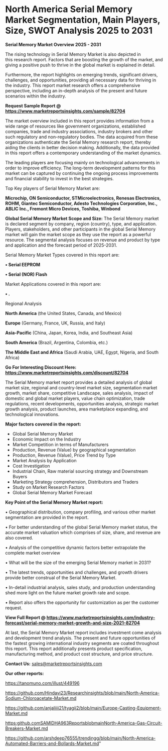 # North America Serial Memory Market Segmentation, Main Players, Size, SWOT Analysis 2025 to 2031

<Strong> Serial Memory Market Overview 2025 - 2031</strong>

The rising technology in Serial Memory Market is also depicted in this research report. Factors that are boosting the growth of the market, and giving a positive push to thrive in the global market is explained in detail.

Furthermore, the report highlights on emerging trends, significant drivers, challenges, and opportunities, providing all necessary data for thriving in the industry. This report market research offers a comprehensive perspective, including an in-depth analysis of the present and future scenarios within the industry.

<strong>Request Sample Report @ <a href=https://www.marketreportsinsights.com/sample/82704>https://www.marketreportsinsights.com/sample/82704</a></strong>

The market overview included in this report provides information from a wide range of resources like government organizations, established companies, trade and industry associations, industry brokers and other such regulatory and non-regulatory bodies. The data acquired from these organizations authenticate the Serial Memory research report, thereby aiding the clients in better decision making. Additionally, the data provided in this report offers a contemporary understanding of the market dynamics.

The leading players are focusing mainly on technological advancements in order to improve efficiency. The long-term development patterns for this market can be captured by continuing the ongoing process improvements and financial stability to invest in the best strategies.

Top Key players of Serial Memory Market are:

<strong>Microchip, ON Semiconductor, STMicroelectronics, Renesas Electronics, ROHM, Giantec Semiconductor, Adesto Technologies Corporation, Inc., ABLIC Inc., Fremont Micro Devices, Toshiba, Winbond</strong>

<strong><b>Global Serial Memory Market Scope and Size:</b></strong>
The Serial Memory market is declared segment by company, region (country), type, and application. Players, stakeholders, and other participants in the global Serial Memory market will gain the market scope as they use the report as a powerful resource. The segmental analysis focuses on revenue and product by type and application and the forecast period of 2025-2031.

Serial Memory Market Types covered in this report are:

<strong>• Serial EEPROM

• Serial (NOR) Flash</strong>

Market Applications covered in this report are:

<strong>• .</strong> 

Regional Analysis

<strong>North America</strong> (the United States, Canada, and Mexico)

<strong>Europe</strong> (Germany, France, UK, Russia, and Italy)

<strong>Asia-Pacific</strong> (China, Japan, Korea, India, and Southeast Asia)

<strong>South America</strong> (Brazil, Argentina, Colombia, etc.)

<strong>The Middle East and Africa</strong> (Saudi Arabia, UAE, Egypt, Nigeria, and South Africa)

<strong>Go For Interesting Discount Here: <a href=https://www.marketreportsinsights.com/discount/82704>https://www.marketreportsinsights.com/discount/82704</a></strong>

The Serial Memory market report provides a detailed analysis of global market size, regional and country-level market size, segmentation market growth, market share, competitive Landscape, sales analysis, impact of domestic and global market players, value chain optimization, trade regulations, recent developments, opportunities analysis, strategic market growth analysis, product launches, area marketplace expanding, and technological innovations.

<strong><b>Major factors covered in the report:</b></strong>
<ul>
  <li>Global Serial Memory Market </li>
  <li>Economic Impact on the Industry</li>
  <li>Market Competition in terms of Manufacturers</li>
  <li>Production, Revenue (Value) by geographical segmentation</li>
  <li>Production, Revenue (Value), Price Trend by Type</li>
  <li>Market Analysis by Application</li>
  <li>Cost Investigation</li>
  <li>Industrial Chain, Raw material sourcing strategy and Downstream Buyers</li>
  <li>Marketing Strategy comprehension, Distributors and Traders</li>
  <li>Study on Market Research Factors</li>
  <li>Global Serial Memory Market Forecast</li>
</ul>

<strong><b>Key Point of the Serial Memory Market report:</b></strong>

• Geographical distribution, company profiling, and various other market segmentation are provided in the report.

• For better understanding of the global Serial Memory market status, the accurate market valuation which comprises of size, share, and revenue are also covered.

• Analysis of the competitive dynamic factors better extrapolate the complete market overview

• What will be the size of the emerging Serial Memory market in 2031?

• The latest trends, opportunities and challenges, and growth drivers provide better construal of the Serial Memory Market.

• In-detail industrial analysis, sales study, and production understanding shed more light on the future market growth rate and scope.

• Report also offers the opportunity for customization as per the customer request.

<strong><b>View Full Report @ <a href=https://www.marketreportsinsights.com/industry-forecast/serial-memory-market-growth-and-size-2021-82704>https://www.marketreportsinsights.com/industry-forecast/serial-memory-market-growth-and-size-2021-82704</a></b></strong>


At last, the Serial Memory Market report includes investment come analysis and development trend analysis. The present and future opportunities of the fastest growing international industry segments are coated throughout this report. This report additionally presents product specification, manufacturing method, and product cost structure, and price structure.

<strong>Contact Us:</strong>
sales@marketreportsinsights.com

<strong>Our other reports:</strong>

<a href=https://tanomuno.com/illust/449196>https://tanomuno.com/illust/449196</a>

<a href=https://github.com/Hindavi23/Researchinsights/blob/main/North-America-Sodium-Chloroacetate-Market.md>https://github.com/Hindavi23/Researchinsights/blob/main/North-America-Sodium-Chloroacetate-Market.md</a>

<a href=https://github.com/anjaliiii21/tyagii2/blob/main/Europe-Casting-Equipment-Market.md>https://github.com/anjaliiii21/tyagii2/blob/main/Europe-Casting-Equipment-Market.md</a>

<a href=https:github.comSAMIDHA963ReportsblobmainNorth-America-Gas-Circuit-Breakers-Market.md>https:github.comSAMIDHA963ReportsblobmainNorth-America-Gas-Circuit-Breakers-Market.md</a>

<a href=https://github.com/arshdeep76555/trendingg/blob/main/North-America-Automated-Barriers-and-Bollards-Market.md>https://github.com/arshdeep76555/trendingg/blob/main/North-America-Automated-Barriers-and-Bollards-Market.md</a>"
